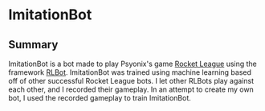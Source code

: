 # ImitationBot
## Summary
ImitationBot is a bot made to play Psyonix's game [Rocket League](https://en.wikipedia.org/wiki/Rocket_League) using the framework [RLBot](https://github.com/RLBot/RLBot). ImitationBot was trained using machine learning based off of other successful Rocket League bots. I let other RLBots play against each other, and I recorded their gameplay. In an attempt to create my own bot, I used the recorded gameplay to train ImitationBot.
